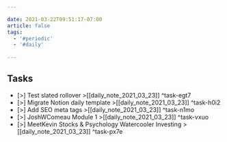 ```yaml
---

date: 2021-03-22T09:51:17-07:00
article: false
tags:
  - '#periodic'
  - '#daily'
  
---
```


## Tasks
 - [>] Test slated rollover >[[daily_note_2021_03_23]] ^task-egt7
 - [>] Migrate Notion daily template >[[daily_note_2021_03_23]] ^task-h0i2
 - [>] Add SEO meta tags >[[daily_note_2021_03_23]] ^task-n1mo
 - [>] JoshWComeau Module 1 >[[daily_note_2021_03_23]] ^task-vxuo
 - [>] MeetKevin Stocks & Psychology Watercooler Investing >[[daily_note_2021_03_23]] ^task-px7e